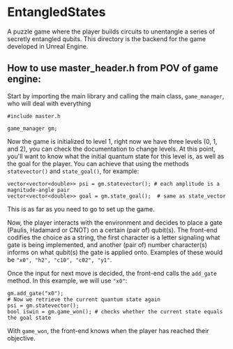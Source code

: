# EntangledStates
 A puzzle game where the player builds circuits to unentangle a series of secretly entangled qubits. This directory is the backend for the game developed in Unreal Engine.
 
 
## How to use master_header.h from POV of game engine:

Start by importing the main library and calling the main class, `game_manager`, who will deal with everything
~~~~
#include master.h

game_manager gm;
~~~~

Now the game is initialized to level 1, right now we have three levels (0, 1, and 2), you can check the documentation to change levels.
At this point, you'll want to know what the initial quantum state for this level is, as well as the goal for the player.
You can achieve that using the methods `statevector()` and `state_goal()`, for example:
~~~~
vector<vector<double>> psi = gm.statevector(); # each amplitude is a magnitude-angle pair
vector<vector<double>> goal = gm.state_goal();  # same as state_vector
~~~~

This is as far as you need to go to set up the game.

Now, the player interacts with the environment and decides to place a gate (Paulis, Hadamard or CNOT) on a certain (pair of) qubit(s).
The front-end codifies the choice as a string, the first character is a letter signaling what gate is being implemented, and another (pair of) number character(s) informs on what qubit(s) the gate is applied onto.
Examples of these would be `"x0", "h2", "c10", "c02", "y1"`.

Once the input for next move is decided, the front-end calls the `add_gate` method. In this example, we will use `"x0"`:
~~~~
gm.add_gate("x0");
# Now we retrieve the current quantum state again
psi = gm.statevector();
bool iswin = gm.game_won(); # checks whether the current state equals the goal state
~~~~
With `game_won`, the front-end knows when the player has reached their objective.
